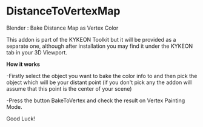 # DistanceToVertexMap
Blender : Bake Distance Map as Vertex Color

This addon is part of the KYKEON Toolkit but it will be provided as a separate one, although after installation you may find it under the KYKEON tab in your 3D Viewport.

**How it works**

-Firstly select the object you want to bake the color info to and then pick the object which will be your distant point (if you don't pick any the addon will assume that this point is the center of your scene)

-Press the button BakeToVertex and check the result on Vertex Painting Mode.

Good Luck!
